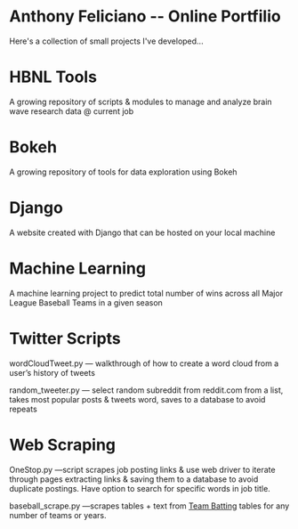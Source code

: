 # Anthony Feliciano -- Online Portfilio 

Here's a collection of small projects I've developed...

# HBNL Tools
A growing repository of scripts & modules to manage and analyze brain wave research data @ current job

# Bokeh
A growing repository of tools for data exploration using Bokeh

# Django

A website created with Django that can be hosted on your local machine

# Machine Learning 

A machine learning project to predict total number of wins across all Major League Baseball Teams in a given season 

# Twitter Scripts

wordCloudTweet.py — walkthrough of how to create a word cloud from a user’s history of tweets

random_tweeter.py — select random subreddit from reddit.com from a list, takes most popular posts & tweets word, saves to a database to avoid repeats

# Web Scraping 

OneStop.py —script scrapes job posting links & use web driver to iterate through pages extracting links & saving them to a database to avoid duplicate postings.  Have option to search for specific words in job title.    

baseball_scrape.py —scrapes tables + text from [Team Batting](https://www.baseball-reference.com/teams/NYM/2017.shtml) tables for any number of teams or years.   
